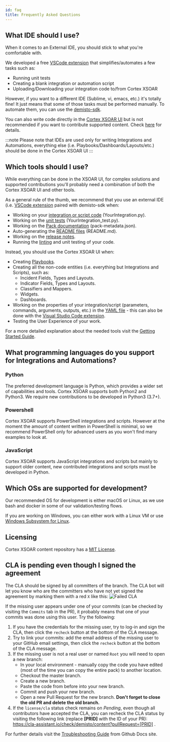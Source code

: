```yaml
---
id: faq
title: Frequently Asked Questions
---
```


## What IDE should I use?

When it comes to an External IDE, you should stick to what you're comfortable with.

We developed a free [VSCode extension](vscode-extension) that simplifies/automates a few tasks such as:

- Running unit tests
- Creating a blank integration or automation script
- Uploading/Downloading your integration code to/from Cortex XSOAR

However, if you want to a different IDE (Sublime, vi, emacs, etc.) it's totally fine! It just means that some of those tasks must be performed manually. To automate them, you can use the  [demisto-sdk](https://github.com/demisto/demisto-sdk).

You can also write code directly in the [Cortex XSOAR UI](../concepts/xsoar-ide) but is not recommended if you want to contribute supported content. Check [here](getting-started-guide#creating-new-content) for details.

:::note
Please note that IDEs are used only for writing Integrations and Automations, everything else (i.e. Playbooks/Dashboards/Layouts/etc.) should be done in the Cortex XSOAR UI
:::

## Which tools should I use?

While everything can be done in the XSOAR UI, for complex solutions and supported contributions you'll probably need a combination of both the Cortex XSOAR UI and other tools.

As a general rule of the thumb, we recommend that you use an external IDE (i.e. [VSCode extension](vscode-extension) paired with demisto-sdk when:

- Working on your [integration or script code](../integrations/code-conventions) (YourIntegration.py).
- Working on the [unit tests](../integrations/unit-testing) (YourIntegration_test.py).
- Working on the [Pack documentation](../documentation/pack-docs) (pack-metadata.json).
- Auto-generating the [README files](../documentation/readme_file) (README.md).
- Working on the [release notes](../documentation/release-notes).
- Running the [linting](../integrations/linting) and unit testing of your code.

Instead, you should use the Cortex XSOAR UI when:

- Creating [Playbooks](../playbooks/playbooks).
- Creating all the non-code entities (i.e. everything but Integrations and Scripts), such as:
  - Incident Fields, Types and Layouts.
  - Indicator Fields, Types and Layouts.
  - Classifiers and Mappers.
  - Widgets.
  - Dashboards.
- Working on the properties of your integration/script (parameters, commands, arguments, outputs, etc.) in the [YAML file](../integrations/yaml-file) - this can also be done with the [Visual Studio Code extension](vscode-extension).
- Testing the User Experience of your work.

For a more detailed explanation  about the needed tools visit the [Getting Started Guide](../concepts/getting-started-guide#using-the-right-tools).

## What programming languages do you support for Integrations and Automations?

### Python

The preferred development language is Python, which provides a wider set of capabilities and tools. Cortex XSOAR supports both Python2 and Python3. We require new contributions to be developed in Python3 (3.7+).

### Powershell

Cortex XSOAR supports PowerShell integrations and scripts. However at the moment the amount of content written in PowerShell is minimal, so we recommend PowerShell only for advanced users as you won't find many examples to look at.

### JavaScript

Cortex XSOAR supports JavaScript integrations and scripts but mainly to support older content, new contributed integrations and scripts must be developed in Python.

## Which OSs are supported for development?

Our recommended OS for development is either macOS or Linux, as we use bash and docker in some of our validation/testing flows.

If you are working on Windows, you can either work with a Linux VM or use [Windows Subsystem for Linux](https://docs.microsoft.com/en-us/windows/wsl/install-win10).

## Licensing

Cortex XSOAR content repository has a [MIT License](https://github.com/demisto/content/blob/master/LICENSE).

## CLA is pending even though I signed the agreement

The CLA should be signed by all committers of the branch. The CLA bot will let you know who are the committers who have not yet signed the agreement by marking them with a red `X` like this:
![Failed CLA](/doc_imgs/contributing/failed_CLA.png)

If the missing user appears under one of your commits (can be checked by visiting the `Commits` tab in the PR), it probably means that one of your commits was done using this user. Try the following:

1. If you have the credentials for the missing user, try to log-in and sign the CLA, then click the `recheck` button at the bottom of the CLA message.
2. Try to link your commits: add the email address of the missing user to your GitHub email settings, then click the `recheck` button at the bottom of the CLA message.
3. If the missing user is not a real user or named `Root` you will need to open a new branch: 
    - In your local environment - manually copy the code you have edited (most of the time you can copy the entire pack) to another location.
    - Checkout the master branch.
    - Create a new branch.
    - Paste the code from before into your new branch.
    - Commit and push your new branch.
    - Open a new Pull Request for the new branch. **Don't forget to close the old PR and delete the old branch.**
4. If the `license/cla` status check remains on *Pending*, even though all contributors have accepted the CLA, you can recheck the CLA status by visiting the following link (replace **[PRID]** with the ID of your PR): https://cla-assistant.io/check/demisto/content?pullRequest=[PRID] .

For further details visit the [Troubleshooting Guide](https://docs.github.com/en/github/committing-changes-to-your-project/why-are-my-commits-linked-to-the-wrong-user) from Github Docs site.


